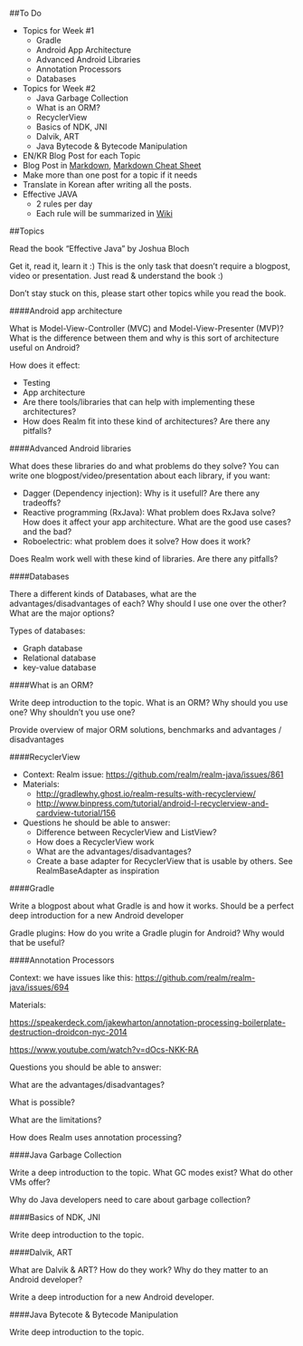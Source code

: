 ##To Do

  * Topics for Week #1
    * Gradle
    * Android App Architecture
    * Advanced Android Libraries
    * Annotation Processors
    * Databases
  * Topics for Week #2
    * Java Garbage Collection
    * What is an ORM?
    * RecyclerView
    * Basics of NDK, JNI
    * Dalvik, ART
    * Java Bytecode & Bytecode Manipulation
  * EN/KR Blog Post for each Topic
  * Blog Post in [Markdown](http://daringfireball.net/projects/markdown/), [Markdown Cheat Sheet](https://github.com/adam-p/markdown-here/wiki/Markdown-Cheatsheet)
  * Make more than one post for a topic if it needs
  * Translate in Korean after writing all the posts.
  * Effective JAVA
    * 2 rules per day
    * Each rule will be summarized in [Wiki](https://github.com/TheFinestArtist/Relam-JAVA-Android-Learning/wiki)

##Topics

Read the book “Effective Java” by Joshua Bloch

Get it, read it, learn it :) This is the only task that doesn’t require a blogpost, video or presentation. Just read & understand the book :)

Don’t stay stuck on this, please start other topics while you read the book.


####Android app architecture

What is Model-View-Controller (MVC) and Model-View-Presenter (MVP)? What is the difference between them and why is this sort of architecture useful on Android?

How does it effect:

  * Testing
  * App architecture
  * Are there tools/libraries that can help with implementing these architectures?
  * How does Realm fit into these kind of architectures? Are there any pitfalls?


####Advanced Android libraries

What does these libraries do and what problems do they solve? You can write one blogpost/video/presentation about each library, if you want:

  * Dagger (Dependency injection): Why is it usefull? Are there any tradeoffs?
  * Reactive programming (RxJava): What problem does RxJava solve? How does it affect your app architecture. What are the good use cases? and the bad?
  * Roboelectric: what problem does it solve? How does it work?

Does Realm work well with these kind of libraries. Are there any pitfalls?


####Databases

There a different kinds of Databases, what are the advantages/disadvantages of each?  Why should I use one over the other? What are the major options?

Types of databases:

  * Graph database
  * Relational database
  * key-value database


####What is an ORM?

Write deep introduction to the topic. What is an ORM? Why should you use one? Why shouldn’t you use one?

Provide overview of major ORM solutions, benchmarks and advantages / disadvantages


####RecyclerView

  * Context: Realm issue: https://github.com/realm/realm-java/issues/861
  * Materials:
    * http://gradlewhy.ghost.io/realm-results-with-recyclerview/
    * http://www.binpress.com/tutorial/android-l-recyclerview-and-cardview-tutorial/156
  * Questions he should be able to answer:
    * Difference between RecyclerView and ListView?
    * How does a RecyclerView work
    * What are the advantages/disadvantages?
    * Create a base adapter for RecyclerView that is usable by others. See RealmBaseAdapter as inspiration


####Gradle

Write a blogpost about what Gradle is and how it works. Should be a perfect deep introduction for a new Android developer

Gradle plugins: How do you write a Gradle plugin for Android? Why would that be useful?


####Annotation Processors

Context: we have issues like this: https://github.com/realm/realm-java/issues/694

Materials:

https://speakerdeck.com/jakewharton/annotation-processing-boilerplate-destruction-droidcon-nyc-2014

https://www.youtube.com/watch?v=dOcs-NKK-RA

Questions you should be able to answer:

What are the advantages/disadvantages?

What is possible?

What are the limitations?

How does Realm uses annotation processing?


####Java Garbage Collection

Write a deep introduction to the topic. What GC modes exist? What do other VMs offer?

Why do Java developers need to care about garbage collection?


####Basics of NDK, JNI

Write deep introduction to the topic.


####Dalvik, ART

What are Dalvik & ART? How do they work? Why do they matter to an Android developer?

Write a deep introduction for a new Android developer.


####Java Bytecote & Bytecode Manipulation

Write deep introduction to the topic.
